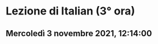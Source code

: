 #  Lezione di Italian (3° ora)
## Mercoledì 3 novembre 2021, 12:14:00


<!--stackedit_data:
eyJoaXN0b3J5IjpbLTM1MTU2MzkyN119
-->